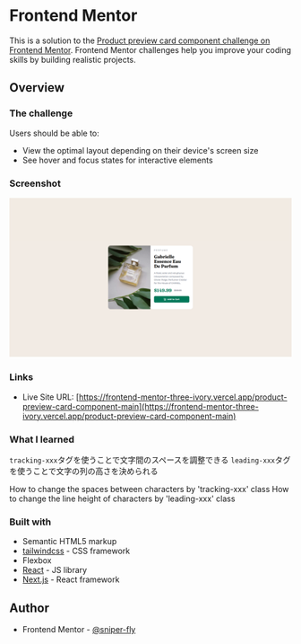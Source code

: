 # Frontend Mentor

This is a solution to the [Product preview card component challenge on Frontend Mentor](https://www.frontendmentor.io/challenges/product-preview-card-component-GO7UmttRfa). Frontend Mentor challenges help you improve your coding skills by building realistic projects.

## Overview

### The challenge

Users should be able to:

- View the optimal layout depending on their device's screen size
- See hover and focus states for interactive elements

### Screenshot

![](./desktop.png)

### Links

- Live Site URL: [https://frontend-mentor-three-ivory.vercel.app/product-preview-card-component-main](https://frontend-mentor-three-ivory.vercel.app/product-preview-card-component-main)

### What I learned

`tracking-xxx`タグを使うことで文字間のスペースを調整できる
`leading-xxx`タグを使うことで文字の列の高さを決められる

How to change the spaces between characters by 'tracking-xxx' class
How to change the line height of characters by 'leading-xxx' class

### Built with

- Semantic HTML5 markup
- [tailwindcss](https://tailwindcss.com/) - CSS framework
- Flexbox
- [React](https://reactjs.org/) - JS library
- [Next.js](https://nextjs.org/) - React framework

## Author

- Frontend Mentor - [@sniper-fly](https://www.frontendmentor.io/profile/sniper-fly)
